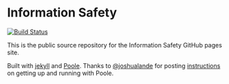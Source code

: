 # Information Safety
[![Build Status](https://travis-ci.org/information-safety/information-safety.github.io.svg?branch=master)](https://travis-ci.org/information-safety/information-safety.github.io)

This is the public source repository for the Information Safety GitHub pages site.

Built with [jekyll](http://jekyllrb.com) and [Poole](http://getpoole.com). Thanks to [@joshualande](https://github.com/joshualande) for posting [instructions](http://joshualande.com/jekyll-github-pages-poole/) on getting up and running with Poole.
